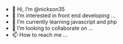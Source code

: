 - 👋 Hi, I’m @nickson35
- 👀 I’m interested in front end developing ...
- 🌱 I’m currently learning javascript and php
- 💞️ I’m looking to collaborate on ...
- 📫 How to reach me ...

<!---
nickson35/nickson35 is a ✨ special ✨ repository because its `README.md` (this file) appears on your GitHub profile.
You can click the Preview link to take a look at your changes.
--->
